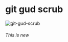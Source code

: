 # git gud scrub
![git-gud-scrub](https://media4.giphy.com/media/v1.Y2lkPTc5MGI3NjExdzZvdGlrcWFzYzdpZWlkc3A2c2t0dzNsNjhubzFkMDd3ZWthY3hrMiZlcD12MV9pbnRlcm5hbF9naWZfYnlfaWQmY3Q9Zw/K6Xa6afZXGxJm/giphy.gif)

###### This is new
